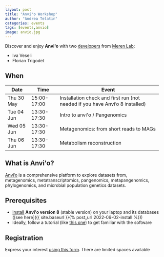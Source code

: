```yaml
---
layout: post
title: "Anvi'o Workshop"
author: "Andrea Telatin"
categories: events
tags: [events,anvio]
image: anvio.jpg
---
```


Discover and enjoy **Anvi'o** with two [developers](https://merenlab.org/people/) from [Meren Lab](https://merenlab.org/):

* Iva Veseli
* Florian Trigodet

## When

Date       | Time        | Event
-----------|-------------|----------------------------------------------------------------------------------------------------
Thu 30 May | 15:00-17:00 | Installation check and first run (not needed if you have Anvi’o 8 installed)
Tue 04 Jun | 13:30-17:30 | Intro to anvi'o / Pangenomics
Wed 05 Jun | 13:30-17:30 | Metagenomics: from short reads to MAGs
Thu 06 Jun | 13:30-17:30 | Metabolism reconstruction

## What is Anvi'o?

[Anvi’o](https://anvio.org/) is a comprehensive platform to explore datasets from, metagenomics, metatranscriptomics, pangenomics, metapangenomics, phylogenomics, and microbial population genetics datasets.

## Prerequisites

* [Install](https://anvio.org/install/) **Anvi'o version 8** (stable version) on your laptop and its databases ([see here]({{ site.baseurl }}{% post_url 2022-06-02-install %}))
* Ideally, follow a tutorial (like [this one](https://merenlab.org/tutorials/read-recruitment/)) to get familiar with the software

## Registration

Express your interest [using this form](https://forms.office.com/e/y3y8Rrw84D).
There are limited spaces available

